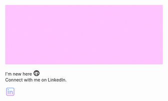 ![Header image](https://raw.githubusercontent.com/m-griffith/m-griffith/master/headergif.gif)
<!-- You can create your own header images using Canva, it has a lot of templates. -->

I'm new here <strong style="font-size:20px">🙃</strong> 
<br>Connect with me on LinkedIn.

<p align="left">
  <a href="https://www.linkedin.com/in/malloryegriffith"><img alt="LinkedIn" title="LinkedIn" height="32" width="32" src="https://raw.githubusercontent.com/m-griffith/m-griffith/master/icons8-linkedin.svg"></a>
</p>
